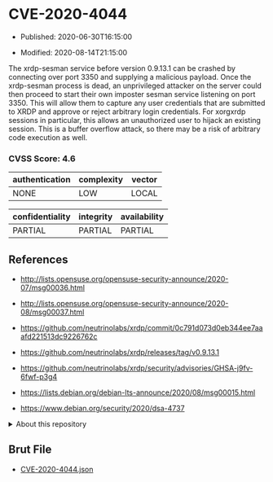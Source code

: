 # CVE-2020-4044

- Published: 2020-06-30T16:15:00

- Modified: 2020-08-14T21:15:00

The xrdp-sesman service before version 0.9.13.1 can be crashed by connecting over port 3350 and supplying a malicious payload. Once the xrdp-sesman process is dead, an unprivileged attacker on the server could then proceed to start their own imposter sesman service listening on port 3350. This will allow them to capture any user credentials that are submitted to XRDP and approve or reject arbitrary login credentials. For xorgxrdp sessions in particular, this allows an unauthorized user to hijack an existing session. This is a buffer overflow attack, so there may be a risk of arbitrary code execution as well.

### CVSS Score: **4.6**

| authentication | complexity | vector |
| --- | --- | --- |
| NONE | LOW | LOCAL |

| confidentiality | integrity | availability |
| --- | --- | --- |
| PARTIAL | PARTIAL | PARTIAL |

## References

* http://lists.opensuse.org/opensuse-security-announce/2020-07/msg00036.html

* http://lists.opensuse.org/opensuse-security-announce/2020-08/msg00037.html

* https://github.com/neutrinolabs/xrdp/commit/0c791d073d0eb344ee7aaafd221513dc9226762c

* https://github.com/neutrinolabs/xrdp/releases/tag/v0.9.13.1

* https://github.com/neutrinolabs/xrdp/security/advisories/GHSA-j9fv-6fwf-p3g4

* https://lists.debian.org/debian-lts-announce/2020/08/msg00015.html

* https://www.debian.org/security/2020/dsa-4737

<details>
<summary>About this repository</summary> 

  This repository is part of the project [Live Hack CVE](https://github.com/Live-Hack-CVE). Main website can be found [www.live-hack.org](https://www.live-hack.org) 
  
  Made by [Sn0wAlice](https://github.com/Sn0wAlice) for the people that care about security and need to have a feed of the latest CVEs. Hope you enjoy it, don't forget to star the repo and follow me on [Twitter](https://twitter.com/Sn0wAlice) and [Github](https://github.com/Sn0wAlice). And that is my [personnal website](https://www.alice-snow.me/)

  - [Home Page](https://github.com/Live-Hack-CVE)
  - [Framework](https://github.com/Live-Hack-CVE/cve-framework)
  - [CVE database](https://github.com/Live-Hack-CVE/full_database)
  - [Changelog](https://github.com/Live-Hack-CVE/Changelog)
</details>

## Brut File

* [CVE-2020-4044.json](https://raw.githubusercontent.com/Live-Hack-CVE/full_database/main/cves/2020/CVE-2020-4044.json)

